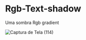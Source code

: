 # Rgb-Text-shadow
Uma sombra Rgb gradient

![Captura de Tela (114)](https://user-images.githubusercontent.com/130109019/234694320-f4d30dee-71f2-4b6c-8748-8016ce9512df.png)
